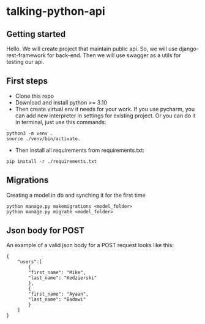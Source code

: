 # talking-python-api



## Getting started

Hello. We will create project that maintain public api. So, we will use django-rest-framework for back-end. Then we will
use swagger as a utils for testing our api.

## First steps

- Clone this repo
- Download and install python >= 3.10
- Then create virtual env it needs for your work. If you use pycharm, you can add new interpreter in settings for existing project. Or you can do it in terminal, just use this commands:
```
python3 -m venv .
source ./venv/bin/activate.
```
- Then install all requirements from requirements.txt:
```
pip install -r ./requirements.txt
```

## Migrations
Creating a model in db and synching it for the first time
```
python manage.py makemigrations <model_folder>
python manage.py migrate <model_folder>
```

## Json body for POST
An example of a valid json body for a POST request looks like this:
```
{
    "users":[
        {
        "first_name": "Mike",
        "last_name": "Kedzierski"
        },
        {
        "first_name": "Ayaan",
        "last_name": "Badawi"
        }
    ]
}
```